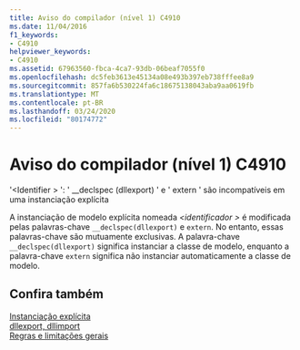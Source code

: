 ```yaml
---
title: Aviso do compilador (nível 1) C4910
ms.date: 11/04/2016
f1_keywords:
- C4910
helpviewer_keywords:
- C4910
ms.assetid: 67963560-fbca-4ca7-93db-06beaf7055f0
ms.openlocfilehash: dc5feb3613e45134a08e493b397eb738fffee8a9
ms.sourcegitcommit: 857fa6b530224fa6c18675138043aba9aa0619fb
ms.translationtype: MT
ms.contentlocale: pt-BR
ms.lasthandoff: 03/24/2020
ms.locfileid: "80174772"
---
```

# <a name="compiler-warning-level-1-c4910"></a>Aviso do compilador (nível 1) C4910

'\<Identifier > ': ' __declspec (dllexport) ' e ' extern ' são incompatíveis em uma instanciação explícita

A instanciação de modelo explícita nomeada *\<identificador >* é modificada pelas palavras-chave `__declspec(dllexport)` e `extern`. No entanto, essas palavras-chave são mutuamente exclusivas. A palavra-chave `__declspec(dllexport)` significa instanciar a classe de modelo, enquanto a palavra-chave `extern` significa não instanciar automaticamente a classe de modelo.

## <a name="see-also"></a>Confira também

[Instanciação explícita](../../cpp/explicit-instantiation.md)<br/>
[dllexport, dllimport](../../cpp/dllexport-dllimport.md)<br/>
[Regras e limitações gerais](../../cpp/general-rules-and-limitations.md)
